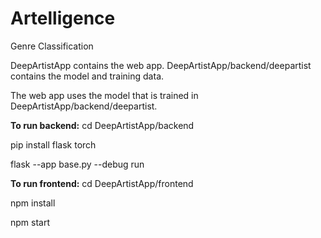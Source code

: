 # Artelligence
Genre Classification

DeepArtistApp contains the web app.
DeepArtistApp/backend/deepartist contains the model and training data.

The web app uses the model that is trained in DeepArtistApp/backend/deepartist.


**To run backend:**
cd DeepArtistApp/backend

pip install flask torch

flask --app base.py --debug run

**To run frontend:**
cd DeepArtistApp/frontend

npm install

npm start
